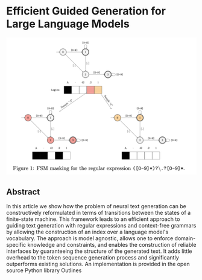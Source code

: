 # Efficient Guided Generation for Large Language Models

<p align="center">
<img src="fig1.png" width="600" title="blank">
</p>

## Abstract

In this article we show how the problem of neural text generation can be
constructively reformulated in terms of transitions between the states of a
finite-state machine. This framework leads to an efficient approach to guiding
text generation with regular expressions and context-free grammars by allowing
the construction of an index over a language model's vocabulary. The approach
is model agnostic, allows one to enforce domain-specific knowledge and
constraints, and enables the construction of reliable interfaces by
guaranteeing the structure of the generated text. It adds little overhead to
the token sequence generation process and significantly outperforms existing
solutions. An implementation is provided in the open source Python library
Outlines
